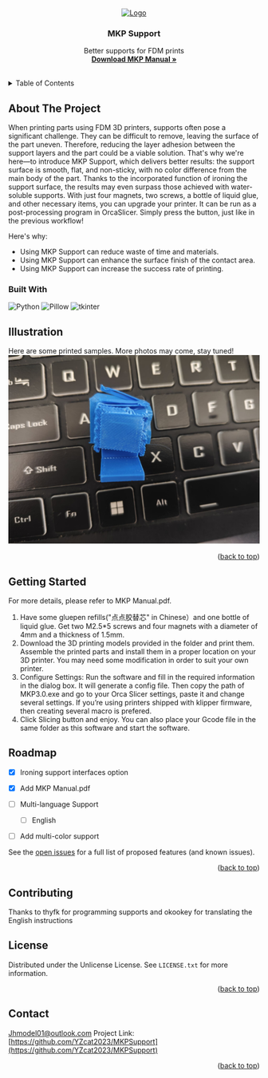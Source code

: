 <a id="readme-top"></a>
<!-- PROJECT SHIELDS -->

<!-- PROJECT LOGO -->
<br />
<div align="center">
  <a href="https://github.com/YZcat2023/MKPSupport/blob/main/">
    <img src="https://github.com/YZcat2023/Woow/blob/main/Images/icon.png" alt="Logo" width="80" height="80">
  </a>

  <h3 align="center">MKP Support</h3>

  <p align="center">
    Better supports for FDM prints
    <br />
    <a href="https://github.com/YZcat2023/MKPSupport/blob/main/MKP%20Manual.pdf"><strong>Download MKP Manual »</strong></a>
    <br />
    <br />
  </p>
</div>

<!-- TABLE OF CONTENTS -->
<details>
  <summary>Table of Contents</summary>
  <ol>
    <li>
      <a href="#about-the-project">About The Project</a>
      <ul>
        <li><a href="#built-with">Built With</a></li>
      </ul>
    </li>
    <li><a href="#illustration">Illustration</a></li>
    <li>
      <a href="#getting-started">Getting Started</a>
      </ul>
    </li>
    <li><a href="#roadmap">Roadmap</a></li>
    <li><a href="#contributing">Contributing</a></li>
    <li><a href="#license">License</a></li>
    <li><a href="#contact">Contact</a></li>
    <li><a href="#acknowledgments">Acknowledgments</a></li>
  </ol>
</details>



<!-- ABOUT THE PROJECT -->
## About The Project
When printing parts using FDM 3D printers, supports often pose a significant challenge. They can be difficult to remove, leaving the surface of the part uneven. Therefore, reducing the layer adhesion between the support layers and the part could be a viable solution. That's why we're here—to introduce MKP Support, which delivers better results: the support surface is smooth, flat, and non-sticky, with no color difference from the main body of the part. Thanks to the incorporated function of ironing the support surface, the results may even surpass those achieved with water-soluble supports. With just four magnets, two screws, a bottle of liquid glue, and other necessary items, you can upgrade your printer. It can be run as a post-processing program in OrcaSlicer. Simply press the button, just like in the previous workflow!
<!-- FDM3D打印零件时，支撑总是一个让人头疼的问题。它们有时很难移除，移除后的零件表面也不太平整。那么，降低支撑层与零件间的层粘也许是一个好主意？试试看MKP Support吧，它能实现相当好的效果：
支撑面光滑平整不粘手，且颜色与零件主体没有区别。由于加入了熨烫支撑面的功能，也许效果比使用水溶支撑还要好。只需要四块磁铁，两个螺丝，一瓶液体胶等等，您就可以升级您的打印机。
我找来了一只马克笔涂抹支撑面，结果相当成功。接触面看上去很平滑。不过，马克笔的方案并不十分令人满意：它似乎不能在CoreXY机器上工作。于是我找来了一些 gluepen refills("点点胶替芯" in Chinese）。胶水是透明的，因此接触面效果更加好了。不过，它似乎很容易就用完了。所以我设计了一个零件用来储存胶水，并且重新编写了程序。 -->

<!-- 使用MKP Support,可以减少时间与材料的浪费
使用MKP Support,可以提高接触面的表面效果
使用MKP Support,可以提高打印的成功率 -->
Here's why:
* Using MKP Support can reduce waste of time and materials.
* Using MKP Support can enhance the surface finish of the contact area.
* Using MKP Support can increase the success rate of printing.

### Built With
![Python](https://img.shields.io/badge/Python-3.11%2B-blue)
![Pillow](https://img.shields.io/badge/Pillow-green)
![tkinter](https://img.shields.io/badge/tkinter-gray)  

## Illustration
Here are some printed samples. More photos may come, stay tuned!
![Descriptive Alt Text](Images/blue.jpg)

<p align="right">(<a href="#readme-top">back to top</a>)</p>


<!-- GETTING STARTED -->
## Getting Started
For more details, please refer to MKP Manual.pdf.
1.	Have some gluepen refills("点点胶替芯" in Chinese）and one bottle of liquid glue.
Get two M2.5*5 screws and four magnets with a diameter of 4mm and a thickness of 1.5mm.
2.	Download the 3D printing models provided in the folder and print them. Assemble the printed parts and install them in a proper location on your 3D printer. You may need some modification in order to suit your own printer. 
3.	Configure Settings: Run the software and fill in the required information in the dialog box. It will generate a config file. Then copy the path of MKP3.0.exe and go to your Orca Slicer settings, paste it and change several settings. If you’re using printers shipped with klipper firmware, then creating several macro is prefered.
4.	Click Slicing button and enjoy. You can also place your Gcode file in the same folder as this software and start the software. 


<!-- ROADMAP -->
## Roadmap

- [x] Ironing support interfaces option
- [x] Add MKP Manual.pdf
- [ ] Multi-language Support
    - [ ] English
- [ ] Add multi-color support


See the [open issues](https://github.com/YZcat2023/MKPSupport/issues) for a full list of proposed features (and known issues).

<p align="right">(<a href="#readme-top">back to top</a>)</p>

<!-- CONTRIBUTING -->
## Contributing
Thanks to thyfk for programming supports and okookey for translating the English instructions

<!-- LICENSE -->
## License

Distributed under the Unlicense License. See `LICENSE.txt` for more information.

<p align="right">(<a href="#readme-top">back to top</a>)</p>



<!-- CONTACT -->
## Contact
Jhmodel01@outlook.com
Project Link: [https://github.com/YZcat2023/MKPSupport](https://github.com/YZcat2023/MKPSupport)

<p align="right">(<a href="#readme-top">back to top</a>)</p>
